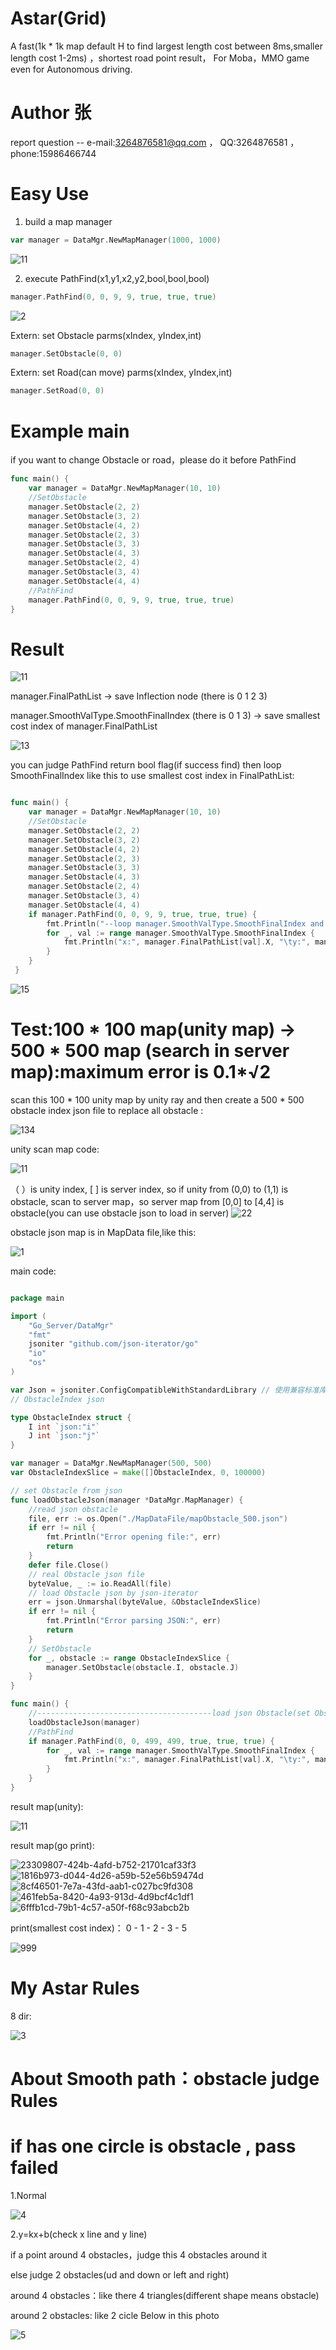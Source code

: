 # Astar(Grid)
A fast(1k * 1k map default H to find largest length cost between 8ms,smaller length cost 1-2ms) ，shortest road point result， For Moba，MMO game even for Autonomous driving.

# Author 张
report question -- e-mail:3264876581@qq.com ， QQ:3264876581 ，phone:15986466744

# Easy Use
1. build a map manager
```go
var manager = DataMgr.NewMapManager(1000, 1000)
```
![11](https://github.com/user-attachments/assets/d5bb2627-075f-417e-9178-79a3a9bda85c)

2. execute PathFind(x1,y1,x2,y2,bool,bool,bool)
```go
manager.PathFind(0, 0, 9, 9, true, true, true)
```
![2](https://github.com/user-attachments/assets/32799ddc-4de8-4835-8c7c-0e220ff4218c)

Extern: set Obstacle parms(xIndex, yIndex,int) 
```go
manager.SetObstacle(0, 0)
```

Extern: set Road(can move) parms(xIndex, yIndex,int)
```go
manager.SetRoad(0, 0)
```

# Example main

if you want to change Obstacle or road，please do it before PathFind

```go
func main() {
	var manager = DataMgr.NewMapManager(10, 10)
	//SetObstacle
	manager.SetObstacle(2, 2)
	manager.SetObstacle(3, 2)
	manager.SetObstacle(4, 2)
	manager.SetObstacle(2, 3)
	manager.SetObstacle(3, 3)
	manager.SetObstacle(4, 3)
	manager.SetObstacle(2, 4)
	manager.SetObstacle(3, 4)
	manager.SetObstacle(4, 4)
	//PathFind
	manager.PathFind(0, 0, 9, 9, true, true, true)
}
```

# Result

![11](https://github.com/user-attachments/assets/a36c102b-2581-49f8-88fd-0dda398b52fe)

manager.FinalPathList -> save Inflection node (there is 0 1 2 3)

manager.SmoothValType.SmoothFinalIndex (there is 0 1 3) -> save smallest cost index of manager.FinalPathList

![13](https://github.com/user-attachments/assets/e5c17b3c-e038-4279-bfdd-edcb6a29244d)


you can judge PathFind return bool flag(if success find) then loop SmoothFinalIndex like this to use smallest cost index in FinalPathList:

```go

func main() {
	var manager = DataMgr.NewMapManager(10, 10)
	//SetObstacle
	manager.SetObstacle(2, 2)
	manager.SetObstacle(3, 2)
	manager.SetObstacle(4, 2)
	manager.SetObstacle(2, 3)
	manager.SetObstacle(3, 3)
	manager.SetObstacle(4, 3)
	manager.SetObstacle(2, 4)
	manager.SetObstacle(3, 4)
	manager.SetObstacle(4, 4)
	if manager.PathFind(0, 0, 9, 9, true, true, true) {
		fmt.Println("--loop manager.SmoothValType.SmoothFinalIndex and print manager.FinalPathList Node X,Y--")
		for _, val := range manager.SmoothValType.SmoothFinalIndex {
			fmt.Println("x:", manager.FinalPathList[val].X, "\ty:", manager.FinalPathList[val].Y)
		}
	}
 }
```
![15](https://github.com/user-attachments/assets/aca0d0bc-39aa-4b41-b86d-c6310fb32c97)

# Test:100 * 100 map(unity map) -> 500 * 500 map (search in server map):maximum error is 0.1*√2

scan this 100 * 100 unity map by unity ray and then create a 500 * 500 obstacle index json file to replace all obstacle :

![134](https://github.com/user-attachments/assets/35d0d13b-21d8-49df-ad58-ba9d9cab03cd)

unity scan map code:

![11](https://github.com/user-attachments/assets/18b68fc9-b675-4626-aac6-44bba4e18bf6)

（ ）is unity index, [ ] is server index, so if unity from (0,0) to (1,1) is obstacle, scan to server map，so server map from [0,0] to [4,4] is obstacle(you can use obstacle json to load in server)
![22](https://github.com/user-attachments/assets/208436cc-4c92-4e64-82b4-142a96c770fb)


obstacle json map is in MapData file,like this:

![1](https://github.com/user-attachments/assets/78442000-6e67-4788-883c-6defd7d2061a)

main code:

```go

package main

import (
	"Go_Server/DataMgr"
	"fmt"
	jsoniter "github.com/json-iterator/go"
	"io"
	"os"
)

var Json = jsoniter.ConfigCompatibleWithStandardLibrary // 使用兼容标准库的配置
// ObstacleIndex json

type ObstacleIndex struct {
	I int `json:"i"`
	J int `json:"j"`
}

var manager = DataMgr.NewMapManager(500, 500)
var ObstacleIndexSlice = make([]ObstacleIndex, 0, 100000)

// set Obstacle from json
func loadObstacleJson(manager *DataMgr.MapManager) {
	//read json obstacle
	file, err := os.Open("./MapDataFile/mapObstacle_500.json")
	if err != nil {
		fmt.Println("Error opening file:", err)
		return
	}
	defer file.Close()
	// real Obstacle json file
	byteValue, _ := io.ReadAll(file)
	// load Obstacle json by json-iterator
	err = json.Unmarshal(byteValue, &ObstacleIndexSlice)
	if err != nil {
		fmt.Println("Error parsing JSON:", err)
		return
	}
	// SetObstacle
	for _, obstacle := range ObstacleIndexSlice {
		manager.SetObstacle(obstacle.I, obstacle.J)
	}
}

func main() {
	//---------------------------------------load json Obstacle(set Obstacle index)
	loadObstacleJson(manager)
	//PathFind
	if manager.PathFind(0, 0, 499, 499, true, true, true) {
		for _, val := range manager.SmoothValType.SmoothFinalIndex {
			fmt.Println("x:", manager.FinalPathList[val].X, "\ty:", manager.FinalPathList[val].Y)
		}
	}
}

```
result map(unity):

![11](https://github.com/user-attachments/assets/cf7cc732-351d-4e1b-b240-ea1ce036269b)

result map(go print):

![23309807-424b-4afd-b752-21701caf33f3](https://github.com/user-attachments/assets/4c9c0560-ba98-42c2-ab2c-a552eb0af7e3)
![1816b973-d044-4d26-a59b-52e56b59474d](https://github.com/user-attachments/assets/1a00c33a-ac81-4876-b1b0-0c85ebc8c241)
![8cf46501-7e7a-43fd-aab1-c027bc9fd308](https://github.com/user-attachments/assets/8e187ef2-0bd5-4fcd-afc1-5f65f2b1a31d)
![461feb5a-8420-4a93-913d-4d9bcf4c1df1](https://github.com/user-attachments/assets/633a0ff2-34a7-401e-82b8-3aa539b5d17e)
![6fffb1cd-79b1-4c57-a50f-f68c93abcb2b](https://github.com/user-attachments/assets/d187e370-5667-4e8b-8dcc-b6abed9287ff)


print(smallest cost index)： 0 - 1 - 2 - 3 - 5

![999](https://github.com/user-attachments/assets/6867feb7-a14e-4a42-a2d1-e83c24d824e6)


# My Astar Rules

8 dir:

![3](https://github.com/user-attachments/assets/3553d0af-796c-441a-9808-95a5875c0a58)

# About Smooth path：obstacle judge Rules
# if has one circle is obstacle , pass failed

1.Normal

![4](https://github.com/user-attachments/assets/9bbe4d9b-1cb9-4b15-9b96-551dfa9595e3)

2.y=kx+b(check x line and y line)

if a point around 4 obstacles，judge this 4 obstacles around it

else judge 2 obstacles(ud and down or left and right)

around 4 obstacles：like there 4 triangles(different shape means obstacle)

around 2 obstacles: like 2 cicle Below in this photo

![5](https://github.com/user-attachments/assets/c4d8eaf7-5e0a-4947-a1e3-59353840eded)



